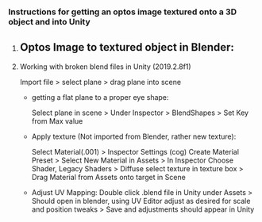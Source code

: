 ### Instructions for getting an optos image textured onto a 3D object and into Unity

1. Optos Image to textured object in Blender:
   - 
   
2. Working with broken blend files in Unity (2019.2.8f1)

   Import file > select plane > drag plane into scene
   - getting a flat plane to a proper eye shape: 
   
     Select plane in scene > Under Inspector > BlendShapes > Set Key from Max value
     
   - Apply texture (Not imported from Blender, rather new texture):
   
     Select Material(.001) > Inspector Settings (cog) Create Material Preset >
     Select New Material in Assets > In Inspector Choose Shader, Legacy Shaders > Diffuse select texture in texture box >
     Drag Material from Assets onto target in Scene
     
   - Adjust UV Mapping: 
     Double click .blend file in Unity under Assets > Should open in blender, 
     using UV Editor adjust as desired for scale and position tweaks > Save and adjustments should appear in Unity
   

